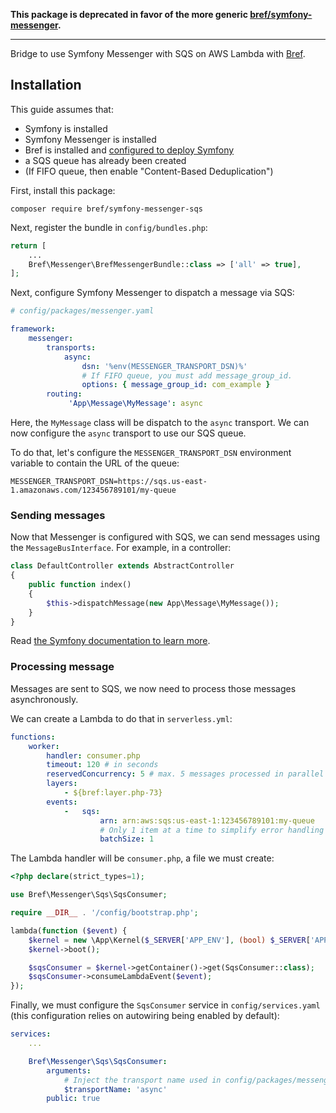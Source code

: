 **This package is deprecated in favor of the more generic [bref/symfony-messenger](https://github.com/brefphp/symfony-messenger).**

---

Bridge to use Symfony Messenger with SQS on AWS Lambda with [Bref](https://bref.sh).

## Installation

This guide assumes that:

- Symfony is installed
- Symfony Messenger is installed
- Bref is installed and [configured to deploy Symfony](https://bref.sh/docs/frameworks/symfony.html)
- a SQS queue has already been created
- (If FIFO queue, then enable "Content-Based Deduplication")

First, install this package:

```
composer require bref/symfony-messenger-sqs
```

Next, register the bundle in `config/bundles.php`:

```php
return [
    ...
    Bref\Messenger\BrefMessengerBundle::class => ['all' => true],
];
```

Next, configure Symfony Messenger to dispatch a message via SQS:

```yaml
# config/packages/messenger.yaml

framework:
    messenger:
        transports:
            async: 
                dsn: '%env(MESSENGER_TRANSPORT_DSN)%'
                # If FIFO queue, you must add message_group_id. 
                options: { message_group_id: com_example }
        routing:
             'App\Message\MyMessage': async
```

Here, the `MyMessage` class will be dispatch to the `async` transport. We can now configure the `async` transport to use our SQS queue.

To do that, let's configure the `MESSENGER_TRANSPORT_DSN` environment variable to contain the URL of the queue:

```dotenv
MESSENGER_TRANSPORT_DSN=https://sqs.us-east-1.amazonaws.com/123456789101/my-queue
```

### Sending messages

Now that Messenger is configured with SQS, we can send messages using the `MessageBusInterface`. For example, in a controller:

```php
class DefaultController extends AbstractController
{
    public function index()
    {
        $this->dispatchMessage(new App\Message\MyMessage());
    }
}
```

Read [the Symfony documentation to learn more](https://symfony.com/doc/current/messenger.html#dispatching-the-message).

### Processing message

Messages are sent to SQS, we now need to process those messages asynchronously.

We can create a Lambda to do that in `serverless.yml`:

```yaml
functions:
    worker:
        handler: consumer.php
        timeout: 120 # in seconds
        reservedConcurrency: 5 # max. 5 messages processed in parallel
        layers:
            - ${bref:layer.php-73}
        events:
            -   sqs:
                    arn: arn:aws:sqs:us-east-1:123456789101:my-queue
                    # Only 1 item at a time to simplify error handling
                    batchSize: 1
```

The Lambda handler will be `consumer.php`, a file we must create:

```php
<?php declare(strict_types=1);

use Bref\Messenger\Sqs\SqsConsumer;

require __DIR__ . '/config/bootstrap.php';

lambda(function ($event) {
    $kernel = new \App\Kernel($_SERVER['APP_ENV'], (bool) $_SERVER['APP_DEBUG']);
    $kernel->boot();

    $sqsConsumer = $kernel->getContainer()->get(SqsConsumer::class);
    $sqsConsumer->consumeLambdaEvent($event);
});
```

Finally, we must configure the `SqsConsumer` service in `config/services.yaml` (this configuration relies on autowiring being enabled by default):

```yaml
services:
    ...

    Bref\Messenger\Sqs\SqsConsumer:
        arguments:
            # Inject the transport name used in config/packages/messenger.yaml 
            $transportName: 'async'
        public: true
```
